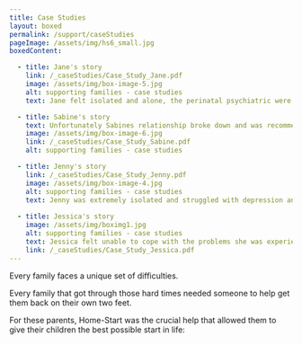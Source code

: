 ```yaml
---
title: Case Studies
layout: boxed
permalink: /support/caseStudies
pageImage: /assets/img/hs6_small.jpg
boxedContent:

  - title: Jane's story
    link: /_caseStudies/Case_Study_Jane.pdf
    image: /assets/img/box-image-5.jpg
    alt: supporting families - case studies
    text: Jane felt isolated and alone, the perinatal psychiatric were concerned and contacted Home-Start Nottingham.

  - title: Sabine's story
    text: Unfortunately Sabines relationship broke down and was recommended to have Home-Start support.
    image: /assets/img/box-image-6.jpg
    link: /_caseStudies/Case_Study_Sabine.pdf
    alt: supporting families - case studies

  - title: Jenny's story
    link: /_caseStudies/Case_Study_Jenny.pdf
    image: /assets/img/box-image-4.jpg
    alt: supporting families - case studies
    text: Jenny was extremely isolated and struggled with depression and a new born baby.
    
  - title: Jessica's story
    image: /assets/img/boximg1.jpg
    alt: supporting families - case studies
    text: Jessica felt unable to cope with the problems she was experiencing and her volunteer helped her develop coping strategies.
    link: /_caseStudies/Case_Study_Jessica.pdf
---
```


Every family faces a unique set of difficulties.

Every family that got through those hard times needed someone to help get them back on their own two feet.

For these parents, Home-Start was the crucial help that allowed them to give their children the best possible start in life:
